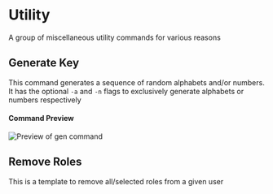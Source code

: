 # Utility
A group of miscellaneous utility commands for various reasons

## Generate Key
This command generates a sequence of random alphabets and/or numbers. It has the optional `-a` and `-n` flags to exclusively generate alphabets or numbers respectively

#### Command Preview
![Preview of gen command](https://cdn.discordapp.com/attachments/885548605925097472/910476905327775804/Screenshot_2021-11-17_at_4.00.05_PM.png)

## Remove Roles
This is a template to remove all/selected roles from a given user
